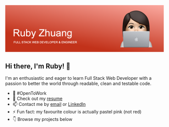 <img src="https://github.com/Ruby-Zhuang/Ruby-Zhuang/blob/main/banner.png?raw=true">

## Hi there, I'm Ruby! 👋

I'm an enthusiastic and eager to learn Full Stack Web Developer with a passion to better the world through readable, clean and testable code.

- 🌱 #OpenToWork
- 📃 Check out my <a href="https://www.canva.com/design/DAEbXo7AR4g/78QuzBofo8Qfq5JnC6EmOQ/view?utm_content=DAEbXo7AR4g&utm_campaign=designshare&utm_medium=link&utm_source=publishsharelink">resume</a>
- 📫 Contact me by <a href="mailto:ruby.zhuang@hotmail.com">email</a> or <a href="https://www.linkedin.com/in/rubyyangzhuang/">LinkedIn</a>
- ⚡ Fun fact: my favourite colour is actually pastel pink (not red)
- 👇 Browse my projects below
